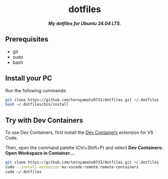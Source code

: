 <div align="center">

# dotfiles

***My dotfiles for Ubuntu 24.04 LTS.***

</div>

## Prerequisites

- git
- sudo
- bash

## Install your PC

Run the following commands:

```bash
git clone https://github.com/teruyamato0731/dotfiles.git ~/.dotfiles
bash ~/.dotfiles/bin/install
```

## Try with Dev Containers

To use Dev Containers, first install the [Dev Containers](https://marketplace.visualstudio.com/items?itemName=ms-vscode-remote.remote-containers) extension for VS Code.

Then, open the command palette (Ctrl+Shift+P) and select **Dev Containers: Open Workspace in Container...**.

```bash
git clone https://github.com/teruyamato0731/dotfiles.git ~/.dotfiles
code --install-extension ms-vscode-remote.remote-containers
code ~/.dotfiles
```
